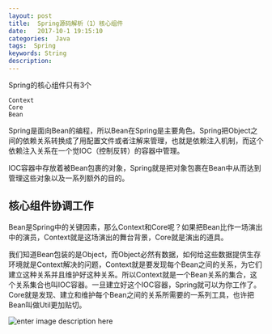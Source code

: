 ```yaml
---
layout: post
title:  Spring源码解析（1）核心组件
date:   2017-10-1 19:15:10
categories:  Java
tags:  Spring
keywords: String
description:         
---
```


Spring的核心组件只有3个
```
Context
Core
Bean
```

Spring是面向Bean的编程，所以Bean在Spring是主要角色。Spring把Object之间的依赖关系转换成了用配置文件或者注解来管理，也就是依赖注入机制，而这个依赖注入关系在一个觉IOC（控制反转）的容器中管理。

IOC容器中存放着被Bean包裹的对象，Spring就是把对象包裹在Bean中从而达到管理这些对象以及一系列额外的目的。

## 核心组件协调工作
Bean是Spring中的关键因素，那么Context和Core呢？如果把Bean比作一场演出中的演员，Context就是这场演出的舞台背景，Core就是演出的道具。

我们知道Bean包装的是Object，而Object必然有数据，如何给这些数据提供生存环境就是Context解决的问题，Context就是要发现每个Bean之间的关系，为它们建立这种关系并且维护好这种关系。所以Context就是一个Bean关系的集合，这个关系集合也叫IOC容器。一旦建立好这个IOC容器，Spring就可以为你工作了。Core就是发现、建立和维护每个Bean之间的关系所需要的一系列工具，也许把Bean叫做Util更加贴切。

![enter image description here](http://p7lixluhf.bkt.clouddn.com/Spring%281%29.jpg)
